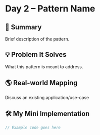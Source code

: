 # Day 2 – Pattern Name

## 📄 Summary
Brief description of the pattern.

## 💡 Problem It Solves
What this pattern is meant to address.

## 🌎 Real-world Mapping
Discuss an existing application/use-case

## 🛠 My Mini Implementation
```javascript
// Example code goes here
